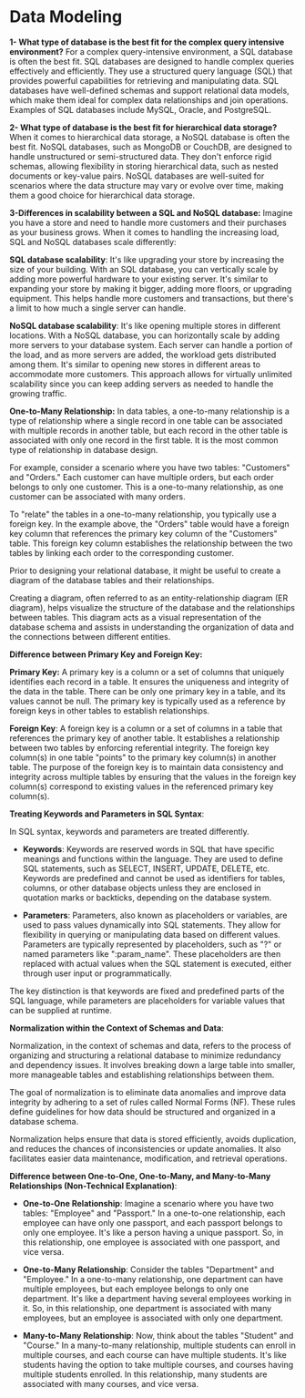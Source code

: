 # Data Modeling


**1- What type of database is the best fit for the complex query intensive environment?**
For a complex query-intensive environment, a SQL database is often the best fit. SQL databases are designed to handle complex queries effectively and efficiently. They use a structured query language (SQL) that provides powerful capabilities for retrieving and manipulating data. SQL databases have well-defined schemas and support relational data models, which make them ideal for complex data relationships and join operations. Examples of SQL databases include MySQL, Oracle, and PostgreSQL.

**2- What type of database is the best fit for hierarchical data storage?**
When it comes to hierarchical data storage, a NoSQL database is often the best fit. NoSQL databases, such as MongoDB or CouchDB, are designed to handle unstructured or semi-structured data. They don't enforce rigid schemas, allowing flexibility in storing hierarchical data, such as nested documents or key-value pairs. NoSQL databases are well-suited for scenarios where the data structure may vary or evolve over time, making them a good choice for hierarchical data storage.

**3-Differences in scalability between a SQL and NoSQL database:**
Imagine you have a store and need to handle more customers and their purchases as your business grows. When it comes to handling the increasing load, SQL and NoSQL databases scale differently:

**SQL database scalability**: It's like upgrading your store by increasing the size of your building. With an SQL database, you can vertically scale by adding more powerful hardware to your existing server. It's similar to expanding your store by making it bigger, adding more floors, or upgrading equipment. This helps handle more customers and transactions, but there's a limit to how much a single server can handle.

**NoSQL database scalability**: It's like opening multiple stores in different locations. With a NoSQL database, you can horizontally scale by adding more servers to your database system. Each server can handle a portion of the load, and as more servers are added, the workload gets distributed among them. It's similar to opening new stores in different areas to accommodate more customers. This approach allows for virtually unlimited scalability since you can keep adding servers as needed to handle the growing traffic.

**One-to-Many Relationship:** In data tables, a one-to-many relationship is a type of relationship where a single record in one table can be associated with multiple records in another table, but each record in the other table is associated with only one record in the first table. It is the most common type of relationship in database design.

For example, consider a scenario where you have two tables: "Customers" and "Orders." Each customer can have multiple orders, but each order belongs to only one customer. This is a one-to-many relationship, as one customer can be associated with many orders.

To "relate" the tables in a one-to-many relationship, you typically use a foreign key. In the example above, the "Orders" table would have a foreign key column that references the primary key column of the "Customers" table. This foreign key column establishes the relationship between the two tables by linking each order to the corresponding customer.

Prior to designing your relational database, it might be useful to create a diagram of the database tables and their relationships.

Creating a diagram, often referred to as an entity-relationship diagram (ER diagram), helps visualize the structure of the database and the relationships between tables. This diagram acts as a visual representation of the database schema and assists in understanding the organization of data and the connections between different entities.

**Difference between Primary Key and Foreign Key:**

**Primary Key:** A primary key is a column or a set of columns that uniquely identifies each record in a table. It ensures the uniqueness and integrity of the data in the table. There can be only one primary key in a table, and its values cannot be null. The primary key is typically used as a reference by foreign keys in other tables to establish relationships.

**Foreign Key**: A foreign key is a column or a set of columns in a table that references the primary key of another table. It establishes a relationship between two tables by enforcing referential integrity. The foreign key column(s) in one table "points" to the primary key column(s) in another table. The purpose of the foreign key is to maintain data consistency and integrity across multiple tables by ensuring that the values in the foreign key column(s) correspond to existing values in the referenced primary key column(s).

**Treating Keywords and Parameters in SQL Syntax**:

In SQL syntax, keywords and parameters are treated differently.

- **Keywords**: Keywords are reserved words in SQL that have specific meanings and functions within the language. They are used to define SQL statements, such as SELECT, INSERT, UPDATE, DELETE, etc. Keywords are predefined and cannot be used as identifiers for tables, columns, or other database objects unless they are enclosed in quotation marks or backticks, depending on the database system.

- **Parameters**: Parameters, also known as placeholders or variables, are used to pass values dynamically into SQL statements. They allow for flexibility in querying or manipulating data based on different values. Parameters are typically represented by placeholders, such as "?" or named parameters like ":param_name". These placeholders are then replaced with actual values when the SQL statement is executed, either through user input or programmatically.

The key distinction is that keywords are fixed and predefined parts of the SQL language, while parameters are placeholders for variable values that can be supplied at runtime.

**Normalization within the Context of Schemas and Data**:

Normalization, in the context of schemas and data, refers to the process of organizing and structuring a relational database to minimize redundancy and dependency issues. It involves breaking down a large table into smaller, more manageable tables and establishing relationships between them.

The goal of normalization is to eliminate data anomalies and improve data integrity by adhering to a set of rules called Normal Forms (NF). These rules define guidelines for how data should be structured and organized in a database schema.

Normalization helps ensure that data is stored efficiently, avoids duplication, and reduces the chances of inconsistencies or update anomalies. It also facilitates easier data maintenance, modification, and retrieval operations.

**Difference between One-to-One, One-to-Many, and Many-to-Many Relationships (Non-Technical Explanation)**:

- **One-to-One Relationship**: Imagine a scenario where you have two tables: "Employee" and "Passport." In a one-to-one relationship, each employee can have only one passport, and each passport belongs to only one employee. It's like a person having a unique passport. So, in this relationship, one employee is associated with one passport, and vice versa.

- **One-to-Many Relationship**: Consider the tables "Department" and "Employee." In a one-to-many relationship, one department can have multiple employees, but each employee belongs to only one department. It's like a department having several employees working in it. So, in this relationship, one department is associated with many employees, but an employee is associated with only one department.

- **Many-to-Many Relationship**: Now, think about the tables "Student" and "Course." In a many-to-many relationship, multiple students can enroll in multiple courses, and each course can have multiple students. It's like students having the option to take multiple courses, and courses having multiple students enrolled. In this relationship, many students are associated with many courses, and vice versa.

